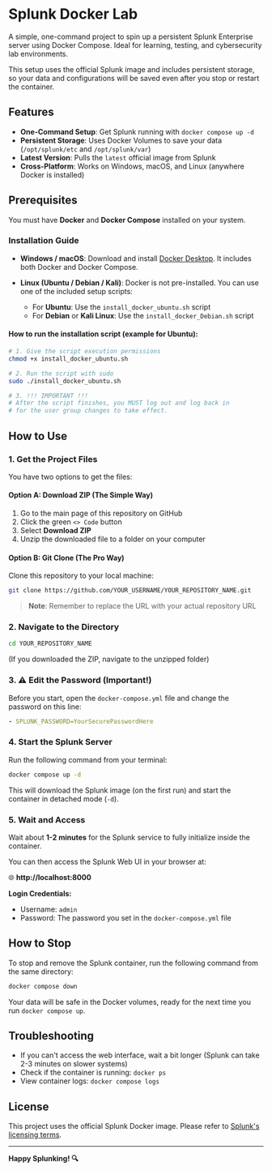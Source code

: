 # Splunk Docker Lab

A simple, one-command project to spin up a persistent Splunk Enterprise server using Docker Compose. Ideal for learning, testing, and cybersecurity lab environments.

This setup uses the official Splunk image and includes persistent storage, so your data and configurations will be saved even after you stop or restart the container.

## Features

- **One-Command Setup**: Get Splunk running with `docker compose up -d`
- **Persistent Storage**: Uses Docker Volumes to save your data (`/opt/splunk/etc` and `/opt/splunk/var`)
- **Latest Version**: Pulls the `latest` official image from Splunk
- **Cross-Platform**: Works on Windows, macOS, and Linux (anywhere Docker is installed)

## Prerequisites

You must have **Docker** and **Docker Compose** installed on your system.

### Installation Guide

- **Windows / macOS**: Download and install [Docker Desktop](https://www.docker.com/products/docker-desktop). It includes both Docker and Docker Compose.

- **Linux (Ubuntu / Debian / Kali)**: Docker is not pre-installed. You can use one of the included setup scripts:
  - For **Ubuntu**: Use the `install_docker_ubuntu.sh` script
  - For **Debian** or **Kali Linux**: Use the `install_docker_Debian.sh` script

#### How to run the installation script (example for Ubuntu):

```bash
# 1. Give the script execution permissions
chmod +x install_docker_ubuntu.sh

# 2. Run the script with sudo
sudo ./install_docker_ubuntu.sh

# 3. !!! IMPORTANT !!!
# After the script finishes, you MUST log out and log back in
# for the user group changes to take effect.
```

## How to Use

### 1. Get the Project Files

You have two options to get the files:

#### Option A: Download ZIP (The Simple Way)

1. Go to the main page of this repository on GitHub
2. Click the green `<> Code` button
3. Select **Download ZIP**
4. Unzip the downloaded file to a folder on your computer

#### Option B: Git Clone (The Pro Way)

Clone this repository to your local machine:

```bash
git clone https://github.com/YOUR_USERNAME/YOUR_REPOSITORY_NAME.git
```

> **Note**: Remember to replace the URL with your actual repository URL

### 2. Navigate to the Directory

```bash
cd YOUR_REPOSITORY_NAME
```

(If you downloaded the ZIP, navigate to the unzipped folder)

### 3. ⚠️ Edit the Password (Important!)

Before you start, open the `docker-compose.yml` file and change the password on this line:

```yaml
- SPLUNK_PASSWORD=YourSecurePasswordHere
```

### 4. Start the Splunk Server

Run the following command from your terminal:

```bash
docker compose up -d
```

This will download the Splunk image (on the first run) and start the container in detached mode (`-d`).

### 5. Wait and Access

Wait about **1-2 minutes** for the Splunk service to fully initialize inside the container.

You can then access the Splunk Web UI in your browser at:

🌐 **http://localhost:8000**

**Login Credentials:**
- Username: `admin`
- Password: The password you set in the `docker-compose.yml` file

## How to Stop

To stop and remove the Splunk container, run the following command from the same directory:

```bash
docker compose down
```

Your data will be safe in the Docker volumes, ready for the next time you run `docker compose up`.

## Troubleshooting

- If you can't access the web interface, wait a bit longer (Splunk can take 2-3 minutes on slower systems)
- Check if the container is running: `docker ps`
- View container logs: `docker compose logs`

## License

This project uses the official Splunk Docker image. Please refer to [Splunk's licensing terms](https://www.splunk.com/en_us/legal/splunk-software-license-agreement.html).

---

**Happy Splunking! 🔍**
